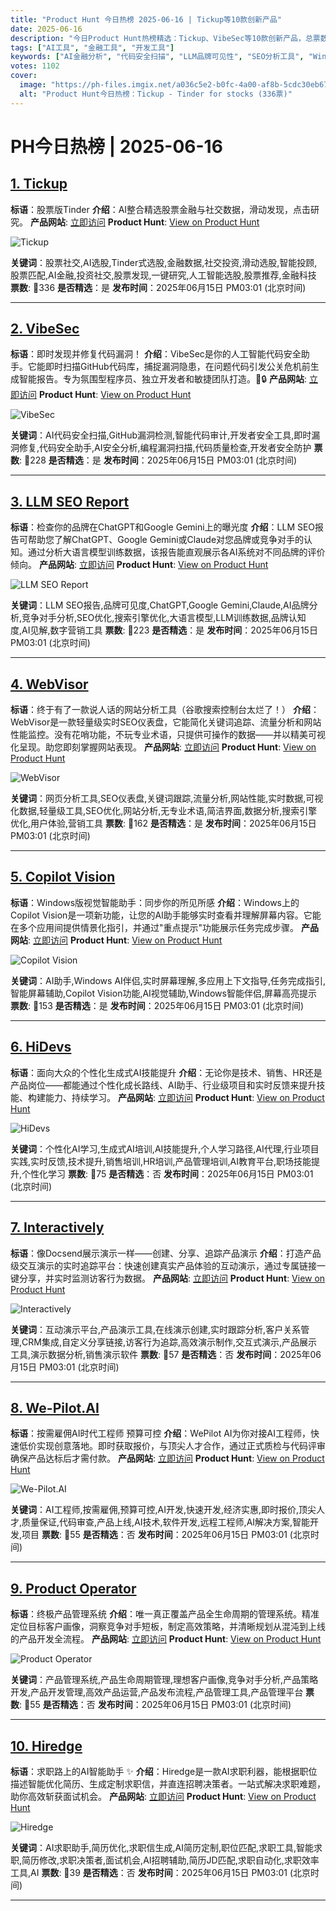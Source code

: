 ```yaml
---
title: "Product Hunt 今日热榜 2025-06-16 | Tickup等10款创新产品"
date: 2025-06-16
description: "今日Product Hunt热榜精选：Tickup、VibeSec等10款创新产品，总票数1102票"
tags: ["AI工具", "金融工具", "开发工具"]
keywords: ["AI金融分析", "代码安全扫描", "LLM品牌可见性", "SEO分析工具", "Windows AI助手"]
votes: 1102
cover:
  image: "https://ph-files.imgix.net/a036c5e2-b0fc-4a00-af8b-5cdc30eb67a0.png?auto=format&w=1200&h=630&fit=crop&q=80"
  alt: "Product Hunt今日热榜：Tickup - Tinder for stocks (336票)"
---
```


# PH今日热榜 | 2025-06-16

## [1. Tickup](https://www.producthunt.com/posts/tickup?utm_campaign=producthunt-api&utm_medium=api-v2&utm_source=Application%3A+prohunt+%28ID%3A+197029%29)
**标语**：股票版Tinder
**介绍**：AI整合精选股票金融与社交数据，滑动发现，点击研究。
**产品网站**: [立即访问](https://www.producthunt.com/r/MDWAVWKSCHZUHV?utm_campaign=producthunt-api&utm_medium=api-v2&utm_source=Application%3A+prohunt+%28ID%3A+197029%29)
**Product Hunt**: [View on Product Hunt](https://www.producthunt.com/posts/tickup?utm_campaign=producthunt-api&utm_medium=api-v2&utm_source=Application%3A+prohunt+%28ID%3A+197029%29)

![Tickup](https://ph-files.imgix.net/a036c5e2-b0fc-4a00-af8b-5cdc30eb67a0.png?auto=format)

**关键词**：股票社交,AI选股,Tinder式选股,金融数据,社交投资,滑动选股,智能投顾,股票匹配,AI金融,投资社交,股票发现,一键研究,人工智能选股,股票推荐,金融科技
**票数**: 🔺336
**是否精选**：是
**发布时间**：2025年06月15日 PM03:01 (北京时间)

---

## [2. VibeSec](https://www.producthunt.com/posts/vibesec?utm_campaign=producthunt-api&utm_medium=api-v2&utm_source=Application%3A+prohunt+%28ID%3A+197029%29)
**标语**：即时发现并修复代码漏洞！
**介绍**：VibeSec是你的人工智能代码安全助手。它能即时扫描GitHub代码库，捕捉漏洞隐患，在问题代码引发公关危机前生成智能报告。专为氛围型程序员、独立开发者和敏捷团队打造。🚀🔒
**产品网站**: [立即访问](https://www.producthunt.com/r/YYGA7VOYJAC42R?utm_campaign=producthunt-api&utm_medium=api-v2&utm_source=Application%3A+prohunt+%28ID%3A+197029%29)
**Product Hunt**: [View on Product Hunt](https://www.producthunt.com/posts/vibesec?utm_campaign=producthunt-api&utm_medium=api-v2&utm_source=Application%3A+prohunt+%28ID%3A+197029%29)

![VibeSec](https://ph-files.imgix.net/82d145bc-be2c-449b-a2c4-801a23586a4f.png?auto=format)

**关键词**：AI代码安全扫描,GitHub漏洞检测,智能代码审计,开发者安全工具,即时漏洞修复,代码安全助手,AI安全分析,编程漏洞扫描,代码质量检查,开发者安全防护
**票数**: 🔺228
**是否精选**：是
**发布时间**：2025年06月15日 PM03:01 (北京时间)

---

## [3. LLM SEO Report](https://www.producthunt.com/posts/llm-seo-report?utm_campaign=producthunt-api&utm_medium=api-v2&utm_source=Application%3A+prohunt+%28ID%3A+197029%29)
**标语**：检查你的品牌在ChatGPT和Google Gemini上的曝光度
**介绍**：LLM SEO报告可帮助您了解ChatGPT、Google Gemini或Claude对您品牌或竞争对手的认知。通过分析大语言模型训练数据，该报告能直观展示各AI系统对不同品牌的评价倾向。
**产品网站**: [立即访问](https://www.producthunt.com/r/5F4ULIJTLXHWNV?utm_campaign=producthunt-api&utm_medium=api-v2&utm_source=Application%3A+prohunt+%28ID%3A+197029%29)
**Product Hunt**: [View on Product Hunt](https://www.producthunt.com/posts/llm-seo-report?utm_campaign=producthunt-api&utm_medium=api-v2&utm_source=Application%3A+prohunt+%28ID%3A+197029%29)

![LLM SEO Report](https://ph-files.imgix.net/ac2aeb46-ef10-4451-9341-2ac4896d7205.png?auto=format)

**关键词**：LLM SEO报告,品牌可见度,ChatGPT,Google Gemini,Claude,AI品牌分析,竞争对手分析,SEO优化,搜索引擎优化,大语言模型,LLM训练数据,品牌认知度,AI见解,数字营销工具
**票数**: 🔺223
**是否精选**：是
**发布时间**：2025年06月15日 PM03:01 (北京时间)

---

## [4. WebVisor](https://www.producthunt.com/posts/webvisor?utm_campaign=producthunt-api&utm_medium=api-v2&utm_source=Application%3A+prohunt+%28ID%3A+197029%29)
**标语**：终于有了一款说人话的网站分析工具（谷歌搜索控制台太烂了！）
**介绍**：WebVisor是一款轻量级实时SEO仪表盘，它能简化关键词追踪、流量分析和网站性能监控。没有花哨功能，不玩专业术语，只提供可操作的数据——并以精美可视化呈现。助您即刻掌握网站表现。
**产品网站**: [立即访问](https://www.producthunt.com/r/EZYCQ75SRAIN6I?utm_campaign=producthunt-api&utm_medium=api-v2&utm_source=Application%3A+prohunt+%28ID%3A+197029%29)
**Product Hunt**: [View on Product Hunt](https://www.producthunt.com/posts/webvisor?utm_campaign=producthunt-api&utm_medium=api-v2&utm_source=Application%3A+prohunt+%28ID%3A+197029%29)

![WebVisor](https://ph-files.imgix.net/7dc21935-d634-4b1a-97e7-6a628efba07a.png?auto=format)

**关键词**：网页分析工具,SEO仪表盘,关键词跟踪,流量分析,网站性能,实时数据,可视化数据,轻量级工具,SEO优化,网站分析,无专业术语,简洁界面,数据分析,搜索引擎优化,用户体验,营销工具
**票数**: 🔺162
**是否精选**：是
**发布时间**：2025年06月15日 PM03:01 (北京时间)

---

## [5. Copilot Vision](https://www.producthunt.com/posts/copilot-vision?utm_campaign=producthunt-api&utm_medium=api-v2&utm_source=Application%3A+prohunt+%28ID%3A+197029%29)
**标语**：Windows版视觉智能助手：同步你的所见所感
**介绍**：Windows上的Copilot Vision是一项新功能，让您的AI助手能够实时查看并理解屏幕内容。它能在多个应用间提供情景化指引，并通过"重点提示"功能展示任务完成步骤。
**产品网站**: [立即访问](https://www.producthunt.com/r/DFRXJ5BDQK6LJA?utm_campaign=producthunt-api&utm_medium=api-v2&utm_source=Application%3A+prohunt+%28ID%3A+197029%29)
**Product Hunt**: [View on Product Hunt](https://www.producthunt.com/posts/copilot-vision?utm_campaign=producthunt-api&utm_medium=api-v2&utm_source=Application%3A+prohunt+%28ID%3A+197029%29)

![Copilot Vision](https://ph-files.imgix.net/d62238d8-3ca0-4bba-9e38-90b36b44a4ed.jpeg?auto=format)

**关键词**：AI助手,Windows AI伴侣,实时屏幕理解,多应用上下文指导,任务完成指引,智能屏幕辅助,Copilot Vision功能,AI视觉辅助,Windows智能伴侣,屏幕高亮提示
**票数**: 🔺153
**是否精选**：是
**发布时间**：2025年06月15日 PM03:01 (北京时间)

---

## [6. HiDevs](https://www.producthunt.com/posts/hidevs-2?utm_campaign=producthunt-api&utm_medium=api-v2&utm_source=Application%3A+prohunt+%28ID%3A+197029%29)
**标语**：面向大众的个性化生成式AI技能提升
**介绍**：无论你是技术、销售、HR还是产品岗位——都能通过个性化成长路线、AI助手、行业级项目和实时反馈来提升技能、构建能力、持续学习。
**产品网站**: [立即访问](https://www.producthunt.com/r/422AKXVL2V5N5O?utm_campaign=producthunt-api&utm_medium=api-v2&utm_source=Application%3A+prohunt+%28ID%3A+197029%29)
**Product Hunt**: [View on Product Hunt](https://www.producthunt.com/posts/hidevs-2?utm_campaign=producthunt-api&utm_medium=api-v2&utm_source=Application%3A+prohunt+%28ID%3A+197029%29)

![HiDevs](https://ph-files.imgix.net/338bc2f9-4767-479f-b6c2-8b6a7c66a154.png?auto=format)

**关键词**：个性化AI学习,生成式AI培训,AI技能提升,个人学习路径,AI代理,行业项目实践,实时反馈,技术提升,销售培训,HR培训,产品管理培训,AI教育平台,职场技能提升,个性化学习
**票数**: 🔺75
**是否精选**：否
**发布时间**：2025年06月15日 PM03:01 (北京时间)

---

## [7. Interactively](https://www.producthunt.com/posts/interactively?utm_campaign=producthunt-api&utm_medium=api-v2&utm_source=Application%3A+prohunt+%28ID%3A+197029%29)
**标语**：像Docsend展示演示一样——创建、分享、追踪产品演示
**介绍**：打造产品级交互演示的实时追踪平台：快速创建真实产品体验的互动演示，通过专属链接一键分享，并实时监测访客行为数据。
**产品网站**: [立即访问](https://www.producthunt.com/r/IFEZM2WRWGBAT4?utm_campaign=producthunt-api&utm_medium=api-v2&utm_source=Application%3A+prohunt+%28ID%3A+197029%29)
**Product Hunt**: [View on Product Hunt](https://www.producthunt.com/posts/interactively?utm_campaign=producthunt-api&utm_medium=api-v2&utm_source=Application%3A+prohunt+%28ID%3A+197029%29)

![Interactively](https://ph-files.imgix.net/1560a441-f20e-4afa-8598-206b6c873603.png?auto=format)

**关键词**：互动演示平台,产品演示工具,在线演示创建,实时跟踪分析,客户关系管理,CRM集成,自定义分享链接,访客行为追踪,高效演示制作,交互式演示,产品展示工具,演示数据分析,销售演示软件
**票数**: 🔺57
**是否精选**：否
**发布时间**：2025年06月15日 PM03:01 (北京时间)

---

## [8. We-Pilot.AI](https://www.producthunt.com/posts/we-pilot-ai?utm_campaign=producthunt-api&utm_medium=api-v2&utm_source=Application%3A+prohunt+%28ID%3A+197029%29)
**标语**：按需雇佣AI时代工程师 预算可控
**介绍**：WePilot AI为你对接AI工程师，快速低价实现创意落地。即时获取报价，与顶尖人才合作，通过正式质检与代码评审确保产品达标后才需付款。
**产品网站**: [立即访问](https://www.producthunt.com/r/2VDV75MD3AQTZG?utm_campaign=producthunt-api&utm_medium=api-v2&utm_source=Application%3A+prohunt+%28ID%3A+197029%29)
**Product Hunt**: [View on Product Hunt](https://www.producthunt.com/posts/we-pilot-ai?utm_campaign=producthunt-api&utm_medium=api-v2&utm_source=Application%3A+prohunt+%28ID%3A+197029%29)

![We-Pilot.AI](https://ph-files.imgix.net/999c1844-2d7b-498e-bbd7-5ea76bc4f998.png?auto=format)

**关键词**：AI工程师,按需雇佣,预算可控,AI开发,快速开发,经济实惠,即时报价,顶尖人才,质量保证,代码审查,产品上线,AI技术,软件开发,远程工程师,AI解决方案,智能开发,项目
**票数**: 🔺55
**是否精选**：否
**发布时间**：2025年06月15日 PM03:01 (北京时间)

---

## [9. Product Operator](https://www.producthunt.com/posts/product-operator?utm_campaign=producthunt-api&utm_medium=api-v2&utm_source=Application%3A+prohunt+%28ID%3A+197029%29)
**标语**：终极产品管理系统
**介绍**：唯一真正覆盖产品全生命周期的管理系统。精准定位目标客户画像，洞察竞争对手短板，制定高效策略，并清晰规划从混沌到上线的产品开发全流程。
**产品网站**: [立即访问](https://www.producthunt.com/r/A52IRM2MVSB5BA?utm_campaign=producthunt-api&utm_medium=api-v2&utm_source=Application%3A+prohunt+%28ID%3A+197029%29)
**Product Hunt**: [View on Product Hunt](https://www.producthunt.com/posts/product-operator?utm_campaign=producthunt-api&utm_medium=api-v2&utm_source=Application%3A+prohunt+%28ID%3A+197029%29)

![Product Operator](https://ph-files.imgix.net/ae1764a4-1b85-4926-9720-ac99bc6bd258.png?auto=format)

**关键词**：产品管理系统,产品生命周期管理,理想客户画像,竞争对手分析,产品策略开发,产品开发管理,高效产品运营,产品发布流程,产品管理工具,产品管理平台
**票数**: 🔺55
**是否精选**：否
**发布时间**：2025年06月15日 PM03:01 (北京时间)

---

## [10. Hiredge](https://www.producthunt.com/posts/hiredge?utm_campaign=producthunt-api&utm_medium=api-v2&utm_source=Application%3A+prohunt+%28ID%3A+197029%29)
**标语**：求职路上的AI智能助手 ✨
**介绍**：Hiredge是一款AI求职利器，能根据职位描述智能优化简历、生成定制求职信，并直连招聘决策者。一站式解决求职难题，助你高效斩获面试机会。
**产品网站**: [立即访问](https://www.producthunt.com/r/FV3SZUONA2HKTX?utm_campaign=producthunt-api&utm_medium=api-v2&utm_source=Application%3A+prohunt+%28ID%3A+197029%29)
**Product Hunt**: [View on Product Hunt](https://www.producthunt.com/posts/hiredge?utm_campaign=producthunt-api&utm_medium=api-v2&utm_source=Application%3A+prohunt+%28ID%3A+197029%29)

![Hiredge](https://ph-files.imgix.net/02c16bb3-4f6d-4316-969c-4aa90f121d3d.jpeg?auto=format)

**关键词**：AI求职助手,简历优化,求职信生成,AI简历定制,职位匹配,求职工具,智能求职,简历修改,求职决策者,面试机会,AI招聘辅助,简历JD匹配,求职自动化,求职效率工具,AI
**票数**: 🔺39
**是否精选**：否
**发布时间**：2025年06月15日 PM03:01 (北京时间)

---

